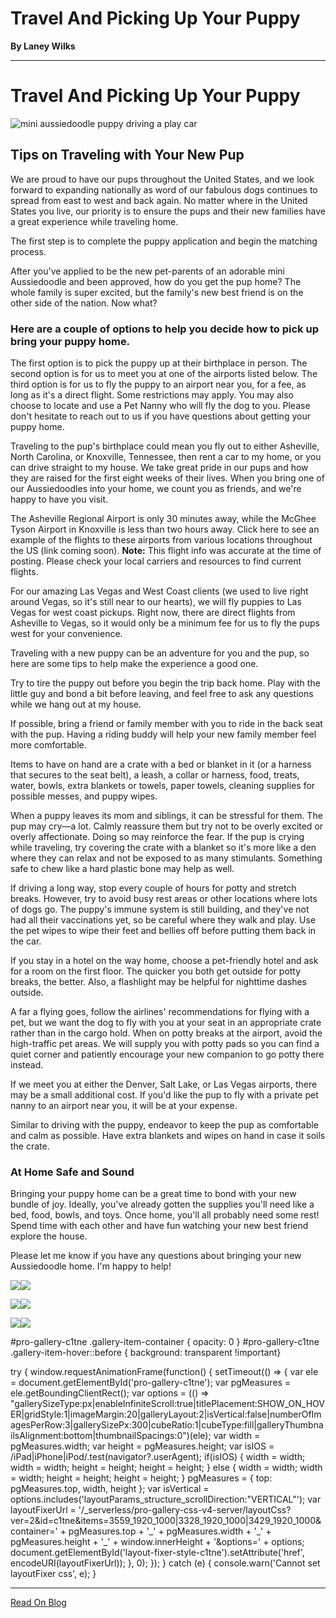# Travel And Picking Up Your Puppy

**By Laney Wilks**

---

# Travel And Picking Up Your Puppy

  

![mini aussiedoodle puppy driving a play car](https://static.wixstatic.com/media/4917f1_e35dd7e100a64eecaade616d8d7bb0c2~mv2.jpg/v1/fill/w_1072,h_1312,al_c,q_85,enc_auto/4917f1_e35dd7e100a64eecaade616d8d7bb0c2~mv2.jpg)

## Tips on Traveling with Your New Pup

  

We are proud to have our pups throughout the United States, and we look forward to expanding nationally as word of our fabulous dogs continues to spread from east to west and back again. No matter where in the United States you live, our priority is to ensure the pups and their new families have a great experience while traveling home.

  

The first step is to complete the puppy application and begin the matching process.

  

After you've applied to be the new pet-parents of an adorable mini Aussiedoodle and been approved, how do you get the pup home? The whole family is super excited, but the family's new best friend is on the other side of the nation. Now what?

  

### Here are a couple of options to help you decide how to pick up bring your puppy home.

  

The first option is to pick the puppy up at their birthplace in person. The second option is for us to meet you at one of the airports listed below. The third option is for us to fly the puppy to an airport near you, for a fee, as long as it's a direct flight. Some restrictions may apply. You may also choose to locate and use a Pet Nanny who will fly the dog to you. Please don't hesitate to reach out to us if you have questions about getting your puppy home.

  

Traveling to the pup's birthplace could mean you fly out to either Asheville, North Carolina, or Knoxville, Tennessee, then rent a car to my home, or you can drive straight to my house. We take great pride in our pups and how they are raised for the first eight weeks of their lives. When you bring one of our Aussiedoodles into your home, we count you as friends, and we're happy to have you visit.

  

The Asheville Regional Airport is only 30 minutes away, while the McGhee Tyson Airport in Knoxville is less than two hours away. Click here to see an example of the flights to these airports from various locations throughout the US (link coming soon). **Note:** This flight info was accurate at the time of posting. Please check your local carriers and resources to find current flights.

  

For our amazing Las Vegas and West Coast clients (we used to live right around Vegas, so it's still near to our hearts), we will fly puppies to Las Vegas for west coast pickups. Right now, there are direct flights from Asheville to Vegas, so it would only be a minimum fee for us to fly the pups west for your convenience.

  

Traveling with a new puppy can be an adventure for you and the pup, so here are some tips to help make the experience a good one.

  

Try to tire the puppy out before you begin the trip back home. Play with the little guy and bond a bit before leaving, and feel free to ask any questions while we hang out at my house.

  

If possible, bring a friend or family member with you to ride in the back seat with the pup. Having a riding buddy will help your new family member feel more comfortable.

  

Items to have on hand are a crate with a bed or blanket in it (or a harness that secures to the seat belt), a leash, a collar or harness, food, treats, water, bowls, extra blankets or towels, paper towels, cleaning supplies for possible messes, and puppy wipes.

  

When a puppy leaves its mom and siblings, it can be stressful for them. The pup may cry—a lot. Calmly reassure them but try not to be overly excited or overly affectionate. Doing so may reinforce the fear. If the pup is crying while traveling, try covering the crate with a blanket so it's more like a den where they can relax and not be exposed to as many stimulants. Something safe to chew like a hard plastic bone may help as well.

  

If driving a long way, stop every couple of hours for potty and stretch breaks. However, try to avoid busy rest areas or other locations where lots of dogs go. The puppy's immune system is still building, and they've not had all their vaccinations yet, so be careful where they walk and play. Use the pet wipes to wipe their feet and bellies off before putting them back in the car.

  

If you stay in a hotel on the way home, choose a pet-friendly hotel and ask for a room on the first floor. The quicker you both get outside for potty breaks, the better. Also, a flashlight may be helpful for nighttime dashes outside.

  

A far a flying goes, follow the airlines' recommendations for flying with a pet, but we want the dog to fly with you at your seat in an appropriate crate rather than in the cargo hold. When on potty breaks at the airport, avoid the high-traffic pet areas. We will supply you with potty pads so you can find a quiet corner and patiently encourage your new companion to go potty there instead.

  

If we meet you at either the Denver, Salt Lake, or Las Vegas airports, there may be a small additional cost. If you'd like the pup to fly with a private pet nanny to an airport near you, it will be at your expense.

  

Similar to driving with the puppy, endeavor to keep the pup as comfortable and calm as possible. Have extra blankets and wipes on hand in case it soils the crate.

  

### At Home Safe and Sound

  

Bringing your puppy home can be a great time to bond with your new bundle of joy. Ideally, you've already gotten the supplies you'll need like a bed, food, bowls, and toys. Once home, you'll all probably need some rest! Spend time with each other and have fun watching your new best friend explore the house.

  

Please let me know if you have any questions about bringing your new Aussiedoodle home. I'm happy to help!

  

![](https://static.wixstatic.com/media/4917f1_edd2371d7f704a40b8c4e046acd6fc08~mv2.jpg/v1/fill/w_250,h_250,fp_0.50_0.50,q_30,blur_30/4917f1_edd2371d7f704a40b8c4e046acd6fc08~mv2.jpg)![](https://static.wixstatic.com/media/4917f1_edd2371d7f704a40b8c4e046acd6fc08~mv2.jpg/v1/fill/w_313,h_313,fp_0.50_0.50,q_90/4917f1_edd2371d7f704a40b8c4e046acd6fc08~mv2.jpg)

![](https://static.wixstatic.com/media/4917f1_26c412030818473c962577b6fcc6ccc5~mv2.jpg/v1/fill/w_251,h_250,fp_0.50_0.50,q_30,blur_30/4917f1_26c412030818473c962577b6fcc6ccc5~mv2.jpg)![](https://static.wixstatic.com/media/4917f1_26c412030818473c962577b6fcc6ccc5~mv2.jpg/v1/fill/w_314,h_313,fp_0.50_0.50,q_90/4917f1_26c412030818473c962577b6fcc6ccc5~mv2.jpg)

![](https://static.wixstatic.com/media/4917f1_ef350d4444c74d80989a5a3cadf94379~mv2.gif)![](https://static.wixstatic.com/media/4917f1_ef350d4444c74d80989a5a3cadf94379~mv2.gif)

#pro-gallery-c1tne .gallery-item-container { opacity: 0 } #pro-gallery-c1tne .gallery-item-hover::before { background: transparent !important}

try { window.requestAnimationFrame(function() { setTimeout(() => { var ele = document.getElementById('pro-gallery-c1tne'); var pgMeasures = ele.getBoundingClientRect(); var options = (() => "gallerySizeType:px|enableInfiniteScroll:true|titlePlacement:SHOW\_ON\_HOVER|gridStyle:1|imageMargin:20|galleryLayout:2|isVertical:false|numberOfImagesPerRow:3|gallerySizePx:300|cubeRatio:1|cubeType:fill|galleryThumbnailsAlignment:bottom|thumbnailSpacings:0")(ele); var width = pgMeasures.width; var height = pgMeasures.height; var isIOS = /iPad|iPhone|iPod/.test(navigator?.userAgent); if(isIOS) { width = width; width = width; height = height; height = height; } else { width = width; width = width; height = height; height = height; } pgMeasures = { top: pgMeasures.top, width, height }; var isVertical = options.includes('layoutParams\_structure\_scrollDirection:"VERTICAL"'); var layoutFixerUrl = '/\_serverless/pro-gallery-css-v4-server/layoutCss?ver=2&id=c1tne&items=3559\_1920\_1000|3328\_1920\_1000|3429\_1920\_1000&container=' + pgMeasures.top + '\_' + pgMeasures.width + '\_' + pgMeasures.height + '\_' + window.innerHeight + '&options=' + options; document.getElementById('layout-fixer-style-c1tne').setAttribute('href', encodeURI(layoutFixerUrl)); }, 0); }); } catch (e) { console.warn('Cannot set layoutFixer css', e); }

---

[Read On Blog](https://www.fineanddandyaussiedoodles.com/post/travel-and-picking-up-your-puppy)